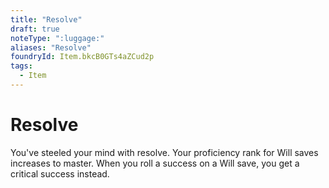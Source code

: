 ```yaml
---
title: "Resolve"
draft: true
noteType: ":luggage:"
aliases: "Resolve"
foundryId: Item.bkcB0GTs4aZCud2p
tags:
  - Item
---
```


# Resolve

You've steeled your mind with resolve. Your proficiency rank for Will saves increases to master. When you roll a success on a Will save, you get a critical success instead.
